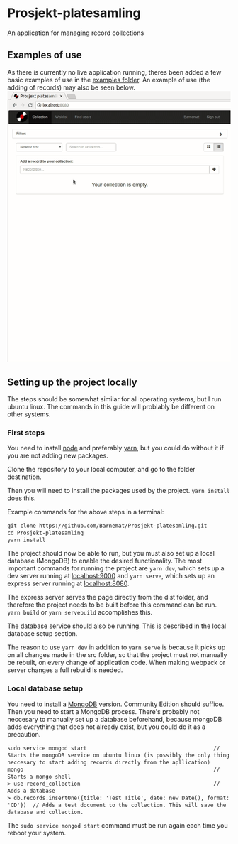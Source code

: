 # Prosjekt-platesamling
An application for managing record collections

## Examples of use
As there is currently no live application running, theres been added a few basic examples of use in the [examples folder](https://github.com/Barnemat/Prosjekt-platesamling/tree/master/examples).
An example of use (the adding of records) may also be seen below. ![Adding records example](https://github.com/Barnemat/Prosjekt-platesamling/blob/master/examples/add_records.gif)

## Setting up the project locally
The steps should be somewhat similar for all operating systems, but I run ubuntu linux. The commands in this guide will problably be different on other systems.
### First steps
You need to install [node](https://nodejs.org/en/) and preferably [yarn](https://yarnpkg.com/lang/en/docs/install/), but you could do without it if you are not adding new packages.

Clone the repository to your local computer, and go to the folder destination.

Then you will need to install the packages used by the project. `yarn install` does this.

Example commands for the above steps in a terminal:
```
git clone https://github.com/Barnemat/Prosjekt-platesamling.git
cd Prosjekt-platesamling
yarn install
```
The project should now be able to run, but you must also set up a local database (MongoDB) to enable the desired functionality.
The most important commands for running the project are `yarn dev`, which sets up a dev server running at [localhost:9000](http://localhost:9000) and `yarn serve`, which sets up an express server running at [localhost:8080](http://localhost:8080). 

The express server serves the page directly from the dist folder, and therefore the project needs to be built before this command can be run. `yarn build` or `yarn servebuild` accomplishes this.

The database service should also be running. This is described in the local database setup section.

The reason to use `yarn dev` in addition to `yarn serve` is because it picks up on all changes made in the src folder, so that the project must not manually be rebuilt, on every change of application code. When making webpack or server changes a full rebuild is needed. 
### Local database setup
You need to install a [MongoDB](https://docs.mongodb.com/manual/installation/#tutorial-installation) version. Community Edition should suffice.
Then you need to start a MongoDB process. There's probably not neccesary to manually set up a database beforehand, because mongoDB adds everything that does not already exist, but you could do it as a precaution.
```
sudo service mongod start                                        // Starts the mongoDB service on ubuntu linux (is possibly the only thing neccesary to start adding records directly from the apllication)
mongo                                                            // Starts a mongo shell
> use record_collection                                          // Adds a database
> db.records.insertOne({title: 'Test Title', date: new Date(), format: 'CD'})  // Adds a test document to the collection. This will save the database and collection.
```
The `sudo service mongod start` command must be run again each time you reboot your system.

